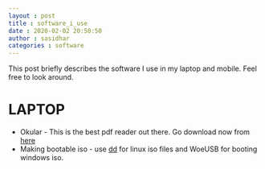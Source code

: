 ```yaml
---
layout : post
title : software_i_use
date : 2020-02-02 20:50:50
author : sasidhar
categories : software
---
```

This post briefly describes the software I use in my laptop and mobile. Feel free to look around.

# LAPTOP

* Okular - This is the best pdf reader out there. Go download now from [here](https://okular.kde.org/)
* Making bootable iso - use [dd](/posts/inner_posts/dd.md) for linux iso files and WoeUSB for booting windows iso.
